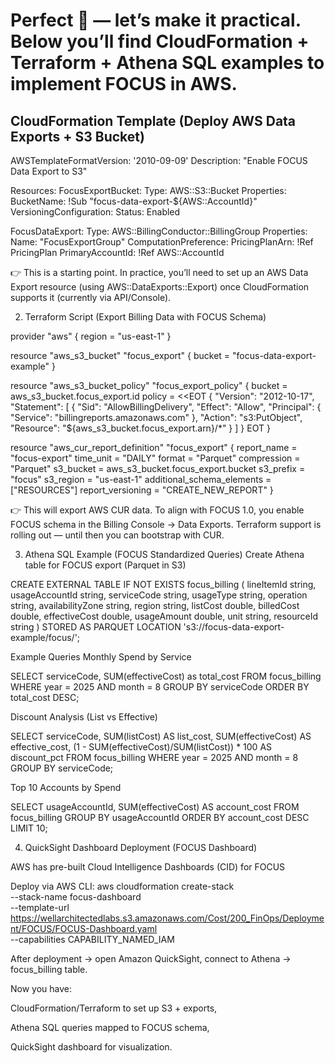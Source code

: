 # Perfect 🚀 — let’s make it practical. Below you’ll find CloudFormation + Terraform + Athena SQL examples to implement FOCUS in AWS.
## CloudFormation Template (Deploy AWS Data Exports + S3 Bucket)

AWSTemplateFormatVersion: '2010-09-09'
Description: "Enable FOCUS Data Export to S3"

Resources:
  FocusExportBucket:
    Type: AWS::S3::Bucket
    Properties:
      BucketName: !Sub "focus-data-export-${AWS::AccountId}"
      VersioningConfiguration:
        Status: Enabled

  FocusDataExport:
    Type: AWS::BillingConductor::BillingGroup
    Properties:
      Name: "FocusExportGroup"
      ComputationPreference:
        PricingPlanArn: !Ref PricingPlan
      PrimaryAccountId: !Ref AWS::AccountId
	  
👉 This is a starting point. In practice, you’ll need to set up an AWS Data Export resource (using AWS::DataExports::Export) once CloudFormation supports it (currently via API/Console).

2. Terraform Script (Export Billing Data with FOCUS Schema)

provider "aws" {
  region = "us-east-1"
}

resource "aws_s3_bucket" "focus_export" {
  bucket = "focus-data-export-example"
}

resource "aws_s3_bucket_policy" "focus_export_policy" {
  bucket = aws_s3_bucket.focus_export.id
  policy = <<EOT
{
  "Version": "2012-10-17",
  "Statement": [
    {
      "Sid": "AllowBillingDelivery",
      "Effect": "Allow",
      "Principal": {
        "Service": "billingreports.amazonaws.com"
      },
      "Action": "s3:PutObject",
      "Resource": "${aws_s3_bucket.focus_export.arn}/*"
    }
  ]
}
EOT
}

resource "aws_cur_report_definition" "focus_export" {
  report_name                = "focus-export"
  time_unit                  = "DAILY"
  format                     = "Parquet"
  compression                = "Parquet"
  s3_bucket                  = aws_s3_bucket.focus_export.bucket
  s3_prefix                  = "focus"
  s3_region                  = "us-east-1"
  additional_schema_elements = ["RESOURCES"]
  report_versioning          = "CREATE_NEW_REPORT"
}



👉 This will export AWS CUR data. To align with FOCUS 1.0, you enable FOCUS schema in the Billing Console → Data Exports. Terraform support is rolling out — until then you can bootstrap with CUR.

3. Athena SQL Example (FOCUS Standardized Queries) Create Athena table for FOCUS export (Parquet in S3)

CREATE EXTERNAL TABLE IF NOT EXISTS focus_billing (
  lineItemId string,
  usageAccountId string,
  serviceCode string,
  usageType string,
  operation string,
  availabilityZone string,
  region string,
  listCost double,
  billedCost double,
  effectiveCost double,
  usageAmount double,
  unit string,
  resourceId string
)
STORED AS PARQUET
LOCATION 's3://focus-data-export-example/focus/';


Example Queries Monthly Spend by Service

SELECT serviceCode,
       SUM(effectiveCost) as total_cost
FROM focus_billing
WHERE year = 2025 AND month = 8
GROUP BY serviceCode
ORDER BY total_cost DESC;

Discount Analysis (List vs Effective)

SELECT serviceCode,
       SUM(listCost) AS list_cost,
       SUM(effectiveCost) AS effective_cost,
       (1 - SUM(effectiveCost)/SUM(listCost)) * 100 AS discount_pct
FROM focus_billing
WHERE year = 2025 AND month = 8
GROUP BY serviceCode;


Top 10 Accounts by Spend

SELECT usageAccountId,
       SUM(effectiveCost) AS account_cost
FROM focus_billing
GROUP BY usageAccountId
ORDER BY account_cost DESC
LIMIT 10;

4. QuickSight Dashboard Deployment (FOCUS Dashboard)

AWS has pre-built Cloud Intelligence Dashboards (CID) for FOCUS

Deploy via AWS CLI:
aws cloudformation create-stack \
  --stack-name focus-dashboard \
  --template-url https://wellarchitectedlabs.s3.amazonaws.com/Cost/200_FinOps/Deployment/FOCUS/FOCUS-Dashboard.yaml \
  --capabilities CAPABILITY_NAMED_IAM

After deployment → open Amazon QuickSight, connect to Athena → focus_billing table.

Now you have:

CloudFormation/Terraform to set up S3 + exports,

Athena SQL queries mapped to FOCUS schema,

QuickSight dashboard for visualization.



